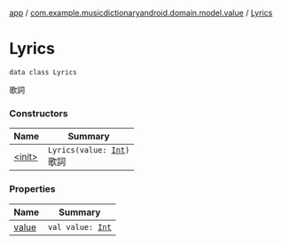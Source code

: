 [app](../../index.md) / [com.example.musicdictionaryandroid.domain.model.value](../index.md) / [Lyrics](./index.md)

# Lyrics

`data class Lyrics`

歌詞

### Constructors

| Name | Summary |
|---|---|
| [&lt;init&gt;](-init-.md) | `Lyrics(value: `[`Int`](https://kotlinlang.org/api/latest/jvm/stdlib/kotlin/-int/index.html)`)`<br>歌詞 |

### Properties

| Name | Summary |
|---|---|
| [value](value.md) | `val value: `[`Int`](https://kotlinlang.org/api/latest/jvm/stdlib/kotlin/-int/index.html) |
